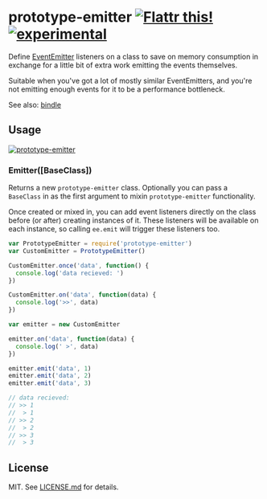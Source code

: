 # prototype-emitter [![Flattr this!](https://api.flattr.com/button/flattr-badge-large.png)](https://flattr.com/submit/auto?user_id=hughskennedy&url=http://github.com/hughsk/prototype-emitter&title=prototype-emitter&description=hughsk/prototype-emitter%20on%20GitHub&language=en_GB&tags=flattr,github,javascript&category=software)[![experimental](http://hughsk.github.io/stability-badges/dist/experimental.svg)](http://github.com/hughsk/stability-badges) #

Define [EventEmitter](https://github.com/Gozala/events) listeners on a class
to save on memory consumption in exchange for a little bit of extra work
emitting the events themselves.

Suitable when you've got a lot of mostly similar EventEmitters, and you're not
emitting enough events for it to be a performance bottleneck.

See also: [bindle](http://github.com/hughsk/bindle)

## Usage ##

[![prototype-emitter](https://nodei.co/npm/prototype-emitter.png?mini=true)](https://nodei.co/npm/prototype-emitter)

### Emitter([BaseClass])

Returns a new `prototype-emitter` class. Optionally you can pass a `BaseClass`
in as the first argument to mixin `prototype-emitter` functionality.

Once created or mixed in, you can add event listeners directly on the
class before (or after) creating instances of it. These listeners will
be available on each instance, so calling `ee.emit` will trigger these
listeners too.

``` javascript
var PrototypeEmitter = require('prototype-emitter')
var CustomEmitter = PrototypeEmitter()

CustomEmitter.once('data', function() {
  console.log('data recieved: ')
})

CustomEmitter.on('data', function(data) {
  console.log('>>', data)
})

var emitter = new CustomEmitter

emitter.on('data', function(data) {
  console.log(' >', data)
})

emitter.emit('data', 1)
emitter.emit('data', 2)
emitter.emit('data', 3)

// data recieved:
// >> 1
//  > 1
// >> 2
//  > 2
// >> 3
//  > 3
```

## License ##

MIT. See [LICENSE.md](http://github.com/hughsk/prototype-emitter/blob/master/LICENSE.md) for details.
